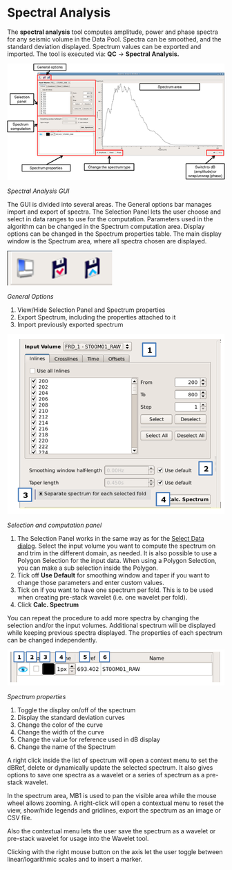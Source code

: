 # Spectral Analysis

The **spectral analysis** tool computes amplitude, power and phase spectra for any seismic volume in the Data Pool. Spectra can be smoothed, and the standard deviation displayed. Spectrum values can be exported and imported. The tool is executed via: **QC** → **Spectral Analysis.**

![](../.gitbook/assets/001_spectral_anal.png)

_Spectral Analysis GUI_

The GUI is divided into several areas. The General options bar manages import and export of spectra. The Selection Panel lets the user choose and select in data ranges to use for the computation. Parameters used in the algorithm can be changed in the Spectrum computation area. Display options can be changed in the Spectrum properties table. The main display window is the Spectrum area, where all spectra chosen are displayed.

![](../.gitbook/assets/002_spectral_anal.png)

_General Options_

1. View/Hide Selection Panel and Spectrum properties
2. Export Spectrum, including the properties attached to it
3. Import previously exported spectrum

![](../.gitbook/assets/003_spectral_anal.png)

_Selection and computation panel_

1. The Selection Panel works in the same way as for the [Select Data dialog](../data_management/select_data/). Select the input volume you want to compute the spectrum on and trim in the different domain, as needed. It is also possible to use a Polygon Selection for the input data. When using a Polygon Selection, you can make a sub selection inside the Polygon.
2. Tick off **Use Default** for smoothing window and taper if you want to change those parameters and enter custom values.
3. Tick on if you want to have one spectrum per fold. This is to be used when creating pre-stack wavelet \(i.e. one wavelet per fold\).
4. Click **Calc. Spectrum**

You can repeat the procedure to add more spectra by changing the selection and/or the input volumes. Additional spectrum will be displayed while keeping previous spectra displayed. The properties of each spectrum can be changed independently.

![](../.gitbook/assets/004_spectral_anal.png)

_Spectrum properties_

1. Toggle the display on/off of the spectrum
2. Display the standard deviation curves
3. Change the color of the curve
4. Change the width of the curve
5. Change the value for reference used in dB display
6. Change the name of the Spectrum

A right click inside the list of spectrum will open a context menu to set the dBRef, delete or dynamically update the selected spectrum. It also gives options to save one spectra as a wavelet or a series of spectrum as a pre-stack wavelet.

In the spectrum area, MB1 is used to pan the visible area while the mouse wheel allows zooming. A right-click will open a contextual menu to reset the view, show/hide legends and gridlines, export the spectrum as an image or CSV file.

Also the contextual menu lets the user save the spectrum as a wavelet or pre-stack wavelet for usage into the Wavelet tool.

Clicking with the right mouse button on the axis let the user toggle between linear/logarithmic scales and to insert a marker.

